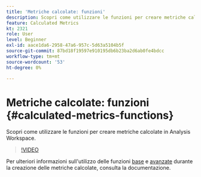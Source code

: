 ```yaml
---
title: 'Metriche calcolate: funzioni'
description: Scopri come utilizzare le funzioni per creare metriche calcolate in Analysis Workspace.
feature: Calculated Metrics
kt: 2321
role: User
level: Beginner
exl-id: aace1da6-2958-47a6-957c-5d63a5104b5f
source-git-commit: 87bd18f19597e910195db6b23ba2d6ab0fe4bdcc
workflow-type: tm+mt
source-wordcount: '53'
ht-degree: 0%

---
```


# Metriche calcolate: funzioni {#calculated-metrics-functions}

Scopri come utilizzare le funzioni per creare metriche calcolate in Analysis Workspace.

>[!VIDEO](https://video.tv.adobe.com/v/41090/?quality=12&learn=on&captions=ita)

Per ulteriori informazioni sull&#39;utilizzo delle funzioni [base](https://experienceleague.adobe.com/docs/analytics/components/calculated-metrics/calcmetrics-reference/cm-functions.html?lang=it) e [avanzate](https://experienceleague.adobe.com/docs/analytics/components/calculated-metrics/calcmetrics-reference/cm-adv-functions.html?lang=it) durante la creazione delle metriche calcolate, consulta la documentazione.
